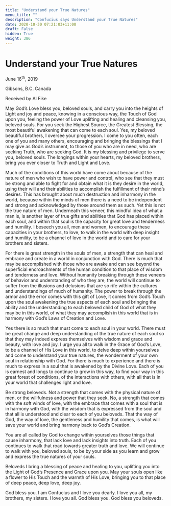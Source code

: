 ```yaml
---
title: "Understand your True Natures"
menu_title: ""
description: "Confucius says Understand your True Natures"
date: 2020-10-30 07:21:03+11:00
draft: False
hidden: True
weight: 386
---
```

# Understand your True Natures

June 16<sup>th</sup>, 2019

Gibsons, B.C. Canada

Received by Al Fike


May God’s Love bless you, beloved souls, and carry you into the heights of Light and joy and peace, knowing in a conscious way, the Touch of God upon you, feeling the power of Love uplifting and healing and cleansing you, beloved souls. For you seek the Highest Source, the Greatest Blessing, the most beautiful awakening that can come to each soul. Yes, my beloved beautiful brothers, I oversee your progression. I come to you often, each one of you and many others, encouraging and bringing the blessings that I may give as God’s instrument, to those of you who are in need, who are seeking Truth, who are seeking God. It is my blessing and privilege to serve you, beloved souls. The longings within your hearts, my beloved brothers, bring you ever closer to Truth and Light and Love. 

Much of the conditions of this world have come about because of the nature of men who wish to have power and control, who see that they must be strong and able to fight for and obtain what it is they desire in the world, using their will and their abilities to accomplish the fulfillment of their mind’s desires. This has brought about much destruction and inharmony in the world, because within the minds of men there is a need to be independent and strong and acknowledged by those around them as such. Yet this is not the true nature of men. Underneath this veneer, this mindful idea of what a man is, is another layer of true gifts and abilities that God has placed within each soul, and within that soul is the capacity for great love and tenderness and humility. I beseech you all, men and women, to encourage these capacities in your brothers, to love, to walk in the world with deep insight and humility, to be a channel of love in the world and to care for your brothers and sisters. 

For there is great strength in the souls of men, a strength that can heal and embrace and create in a world in conjunction with God. There is much that may be accomplished with those who are awake and can see beyond the superficial encroachments of the human condition to that place of wisdom and tenderness and love. Without humanity breaking through these veneers of behavior and understanding of who they are, the world will continue to suffer from the illusions and delusions that are so rife within the cultures and understandings of much of humanity. The power to break through the armor and the error comes with this gift of Love, it comes from God’s Touch upon the soul awakening the true aspects of each soul and bringing the ability and the understanding to each beloved child of God of what they may be in this world, of what they may accomplish in this world that is in harmony with God’s Laws of Creation and Love. 

Yes there is so much that must come to each soul in your world. There must be great change and deep understanding of the true nature of each soul so that they may indeed express themselves with wisdom and grace and beauty, with love and joy. I urge you all to walk in the Grace of God’s Love, to be a channel of His Love in this world, to delve deep within yourselves and come to understand your true natures, the wonderment of your own soul in relationship with God. For there is much to experience and there is much to express in a soul that is awakened by the Divine Love. Each of you is earnest and longs to continue to grow in this way, to find your way in this great forest of conditions, of the interactions with others, with all that is in your world that challenges light and love. 

Be strong beloveds. Not a strength that comes with the physical nature of men, or the willfulness and power that they seek. No, a strength that comes with the soft winds of love, with the embrace that comes with a soul that is in harmony with God, with the wisdom that is expressed from the soul and that all is understood and clear to each of you beloveds. That the way of God, the way of love, the gentleness and humility that comes, is what will save your world and bring harmony back to God’s Creation. 

You are all called by God to change within yourselves those things that cause inharmony, that lack love and lack insights into truth. Each of you continues to walk that road towards greater truth and love. We will continue to walk with you, beloved souls, to be by your side as you learn and grow and express the true natures of your souls. 

Beloveds I bring a blessing of peace and healing to you, uplifting you into the Light of God’s Presence and Grace upon you. May your souls open like a flower to His Touch and the warmth of His Love, bringing you to that place of deep peace, deep love, deep joy. 

God bless you. I am Confucius and I love you dearly. I love you all, my brothers, my sisters. I love you all. God bless you. God bless you beloveds.